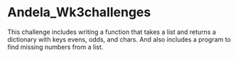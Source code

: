 # Andela_Wk3challenges
This challenge includes writing a function that takes a list and returns a dictionary with keys evens, odds, and chars.
And also includes a program to find missing numbers from a list. 

